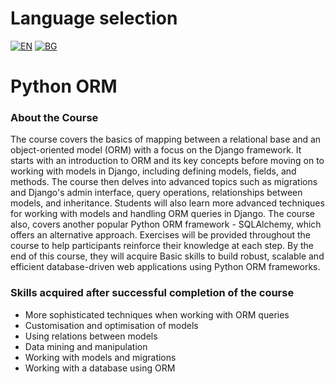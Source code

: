 # Language selection

[![EN](https://img.shields.io/badge/LANG-EN-blue.svg)](https://github.com/Ivan-Plamenov/MyCourses/blob/main/Python_Web_Developer/06_Python_ORM/README.md)
[![BG](https://img.shields.io/badge/LANG-BG-red.svg)](https://github.com/Ivan-Plamenov/MyCourses/blob/main/Python_Web_Developer/06_Python_ORM/README.bg.md)

# Python ORM

### About the Course

The course covers the basics of mapping between a relational base and an object-oriented model (ORM) with a focus on the Django framework. It starts with an introduction to ORM and its key concepts before 
moving on to working with models in Django, including defining models, fields, and methods. The course then delves into advanced topics such as migrations and Django's admin interface, query operations, 
relationships between models, and inheritance. Students will also learn more advanced techniques for working with models and handling ORM queries in Django. The course also, covers another popular Python 
ORM framework - SQLAlchemy, which offers an alternative approach. Exercises will be provided throughout the course to help participants reinforce their knowledge at each step. By the end of this course, 
they will acquire Basic skills to build robust, scalable and efficient database-driven web applications using Python ORM frameworks.

### Skills acquired after successful completion of the course

- More sophisticated techniques when working with ORM queries
- Customisation and optimisation of models
- Using relations between models
- Data mining and manipulation
- Working with models and migrations
- Working with a database using ORM
